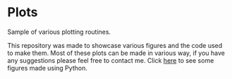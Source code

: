 # Plots
Sample of various plotting routines.

This repository was made to showcase various figures and the code used to make them.  Most of these plots can be made in various way, if you have any suggestions please feel free to contact me. Click [here](https://github.com/cmutnik/plots/tree/master/Python) to see some figures made using Python.

